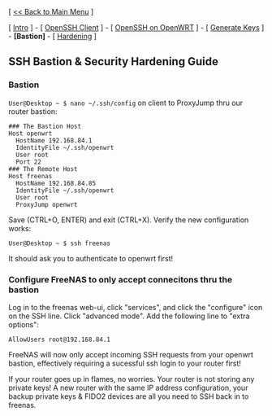 [ [<< Back to Main Menu](https://github.com/seth586/guides/blob/master/README.md) ]

[ [Intro](README.md) ] - [ [OpenSSH Client](1_install_client.md) ] - [ [OpenSSH on OpenWRT](2_install_openssh.md) ] - [ [Generate Keys](3_keys.md) ] - **[Bastion]** - [ [Hardening](5_hardening.md) ]

## SSH Bastion & Security Hardening Guide
### Bastion
`User@Desktop ~ $ nano ~/.ssh/config` on client to ProxyJump thru our router bastion:
```
### The Bastion Host
Host openwrt
  HostName 192.168.84.1
  IdentityFile ~/.ssh/openwrt
  User root
  Port 22
### The Remote Host
Host freenas
  HostName 192.168.84.85
  IdentityFile ~/.ssh/openwrt
  User root
  ProxyJump openwrt
```
Save (CTRL+O, ENTER) and exit (CTRL+X). Verify the new configuration works:
```
User@Desktop ~ $ ssh freenas
```
It should ask you to authenticate to openwrt first!

### Configure FreeNAS to only accept connecitons thru the bastion
Log in to the freenas web-ui, click "services", and click the "configure" icon on the SSH line. Click "advanced mode". Add the following line to "extra options":
```
AllowUsers root@192.168.84.1
```
FreeNAS will now only accept incoming SSH requests from your openwrt bastion, effectively requiring a sucessful ssh login to your router first! 

If your router goes up in flames, no worries. Your router is not storing any private keys! A new router with the same IP address configuration, your backup private keys & FIDO2 devices are all you need to SSH back in to freenas. 

